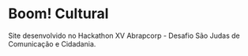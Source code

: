 # Boom! Cultural
 Site desenvolvido no Hackathon XV Abrapcorp - Desafio São Judas de Comunicação e Cidadania.

